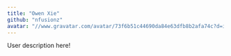 ```yaml
---
title: "Owen Xie"
github: "nfusionz"
avatar: "//www.gravatar.com/avatar/73f6b51c44690da84e63dfb8b2afa74c?d=identicon"
---
```


User description here!
